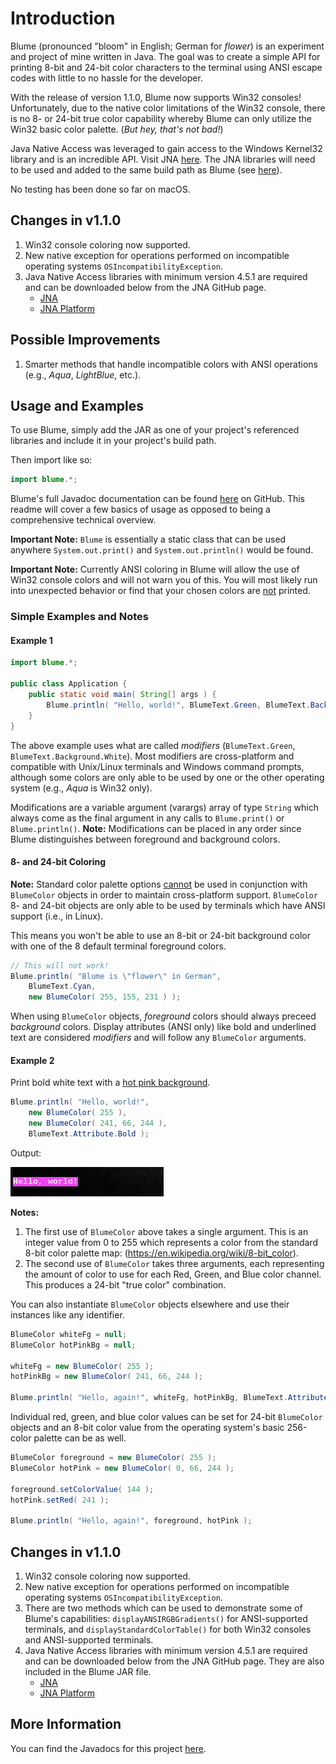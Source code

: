 # Introduction
Blume (pronounced "bloom" in English; German for <i>flower</i>) is an experiment and project of mine written in Java. The goal was to create a simple API for printing 8-bit and 24-bit color characters to the terminal using ANSI escape codes with little to no hassle for the developer.

With the release of version 1.1.0, Blume now supports Win32 consoles! Unfortunately, due to the native color limitations of the Win32 console, there is no 8- or 24-bit true color capability whereby Blume can only utilize the Win32 basic color palette. (<i>But hey, that's not bad!</i>)

Java Native Access was leveraged to gain access to the Windows Kernel32 library and is an incredible API. Visit JNA [here](https://github.com/java-native-access/jna). The JNA libraries will need to be used and added to the same build path as Blume (see [here](#changes)).

No testing has been done so far on macOS.

## <a name="changes"></a>Changes in v1.1.0
1. Win32 console coloring now supported.
2. New native exception for operations performed on incompatible operating systems `OSIncompatibilityException`.
3. Java Native Access libraries with minimum version 4.5.1 are required and can be downloaded below from the JNA GitHub page.
	* [JNA](http://repo1.maven.org/maven2/net/java/dev/jna/jna/4.5.1/jna-4.5.1.jar)
	* [JNA Platform](http://repo1.maven.org/maven2/net/java/dev/jna/jna-platform/4.5.1/jna-platform-4.5.1.jar)

## Possible Improvements
1. Smarter methods that handle incompatible colors with ANSI operations (e.g., <i>Aqua</i>, <i>LightBlue</i>, etc.).

## Usage and Examples
To use Blume, simply add the JAR as one of your project's referenced libraries and include it in your project's build path.

Then import like so:
```java
import blume.*;
```

Blume's full Javadoc documentation can be found [here](https://github.com/allenvanderlinde/blume/tree/master/doc) on GitHub. This readme will cover a few basics of usage as opposed to being a comprehensive technical overview.

**Important Note:** `Blume` is essentially a static class that can be used anywhere `System.out.print()` and `System.out.println()` would be found.

**Important Note:** Currently ANSI coloring in Blume will allow the use of Win32 console colors and will not warn you of this. You will most likely run into unexpected behavior or find that your chosen colors are <u>not</u> printed.

### Simple Examples and Notes
#### Example 1
```java
import blume.*;

public class Application {
	public static void main( String[] args ) {
		Blume.println( "Hello, world!", BlumeText.Green, BlumeText.Background.White );
	}
}
```
The above example uses what are called <i>modifiers</i> (`BlumeText.Green`, `BlumeText.Background.White`). Most modifiers are cross-platform and compatible with Unix/Linux terminals and Windows command prompts, although some colors are only able to be used by one or the other operating system (e.g., <i>Aqua</i> is Win32 only). 

Modifications are a variable argument (varargs) array of type `String` which always come as the final argument in any calls to `Blume.print()` or `Blume.println()`. **Note:** Modifications can be placed in any order since Blume distinguishes between foreground and background colors.

#### 8- and 24-bit Coloring
**Note:** Standard color palette options <u>cannot</u> be used in conjunction with `BlumeColor` objects in order to maintain cross-platform support. `BlumeColor` 8- and 24-bit objects are only able to be used by terminals which have ANSI support (i.e., in Linux).

This means you won't be able to use an 8-bit or 24-bit background color with one of the 8 default terminal foreground colors.

```java
// This will not work!
Blume.println( "Blume is \"flower\" in German",
	BlumeText.Cyan,
	new BlumeColor( 255, 155, 231 ) );
```
When using `BlumeColor` objects, <i>foreground</i> colors should always preceed <i>background</i> colors. Display attributes (ANSI only) like bold and underlined text are considered <i>modifiers</i> and will follow any `BlumeColor` arguments.

#### Example 2
Print bold white text with a [hot pink background](https://www.w3schools.com/colors/colors_picker.asp?color=f142f4).
```java
Blume.println( "Hello, world!",
	new BlumeColor( 255 ),
	new BlumeColor( 241, 66, 244 ),
	BlumeText.Attribute.Bold );
```
Output:

![Example](examples/example.png)

**Notes:**
1. The first use of `BlumeColor` above takes a single argument. This is an integer value from 0 to 255 which represents a color from the standard 8-bit color palette map: (https://en.wikipedia.org/wiki/8-bit_color).
2. The second use of `BlumeColor` takes three arguments, each representing the amount of color to use for each Red, Green, and Blue color channel. This produces a 24-bit "true color" combination.

You can also instantiate `BlumeColor` objects elsewhere and use their instances like any identifier.
```java
BlumeColor whiteFg = null;
BlumeColor hotPinkBg = null;

whiteFg = new BlumeColor( 255 );
hotPinkBg = new BlumeColor( 241, 66, 244 );

Blume.println( "Hello, again!", whiteFg, hotPinkBg, BlumeText.Attribute.Bold );
```

Individual red, green, and blue color values can be set for 24-bit `BlumeColor` objects and an 8-bit color value from the operating system's basic 256-color palette can be as well.

```java
BlumeColor foreground = new BlumeColor( 255 );
BlumeColor hotPink = new BlumeColor( 0, 66, 244 );

foreground.setColorValue( 144 );
hotPink.setRed( 241 );

Blume.println( "Hello, again!", foreground, hotPink );
```
## <a name="changes"></a>Changes in v1.1.0
1. Win32 console coloring now supported.
2. New native exception for operations performed on incompatible operating systems `OSIncompatibilityException`.
3. There are two methods which can be used to demonstrate some of Blume's capabilities: `displayANSIRGBGradients()` for ANSI-supported terminals, and `displayStandardColorTable()` for both Win32 consoles and ANSI-supported terminals.
4. Java Native Access libraries with minimum version 4.5.1 are required and can be downloaded below from the JNA GitHub page. They are also included in the Blume JAR file.
	* [JNA](http://repo1.maven.org/maven2/net/java/dev/jna/jna/4.5.1/jna-4.5.1.jar)
	* [JNA Platform](http://repo1.maven.org/maven2/net/java/dev/jna/jna-platform/4.5.1/jna-platform-4.5.1.jar)

## More Information
You can find the Javadocs for this project [here](https://github.com/allenvanderlinde/blume/tree/master/doc).
